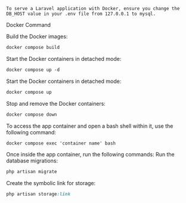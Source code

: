 ```dql
To serve a Laravel application with Docker, ensure you change the DB_HOST value in your .env file from 127.0.0.1 to mysql.
```
Docker Command

Build the Docker images:
```scss
docker compose build
```

Start the Docker containers in detached mode:
```scss
docker compose up -d 
```

Start the Docker containers in detached mode:
```scss
docker compose up
```

Stop and remove the Docker containers:
```scss
docker compose down
```

To access the app container and open a bash shell within it, use the following command:
```scss
docker compose exec 'container name' bash
```
Once inside the app container, run the following commands:
Run the database migrations:
```scss
php artisan migrate
```
Create the symbolic link for storage:
```scss
php artisan storage:link
```
